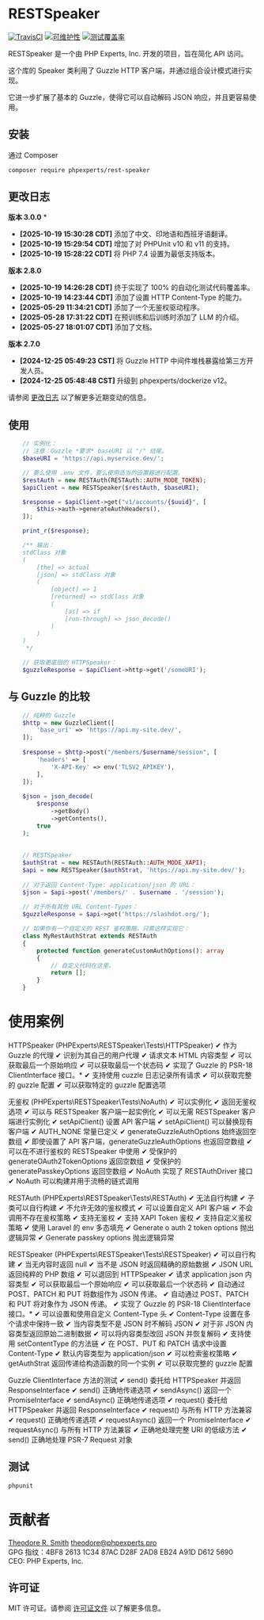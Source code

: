 # RESTSpeaker

[![TravisCI](https://travis-ci.org/phpexpertsinc/RESTSpeaker.svg?branch=master)](https://travis-ci.org/phpexpertsinc/RESTSpeaker)
[![可维护性](https://api.codeclimate.com/v1/badges/ba05b5ebfa6bb211619e/maintainability)](https://codeclimate.com/github/phpexpertsinc/RESTSpeaker/maintainability)
[![测试覆盖率](https://api.codeclimate.com/v1/badges/ba05b5ebfa6bb211619e/test_coverage)](https://codeclimate.com/github/phpexpertsinc/RESTSpeaker/test_coverage)

RESTSpeaker 是一个由 PHP Experts, Inc. 开发的项目，旨在简化 API 访问。

这个库的 Speaker 类利用了 Guzzle HTTP 客户端，并通过组合设计模式进行实现。

它进一步扩展了基本的 Guzzle，使得它可以自动解码 JSON 响应，并且更容易使用。

## 安装

通过 Composer

```bash
composer require phpexperts/rest-speaker
```

## 更改日志


**版本 3.0.0**
* 
* **[2025-10-19 15:30:28 CDT]** 添加了中文、印地语和西班牙语翻译。
* **[2025-10-19 15:29:54 CDT]** 增加了对 PHPUnit v10 和 v11 的支持。
* **[2025-10-19 15:28:22 CDT]** 将 PHP 7.4 设置为最低支持版本。

**版本 2.8.0**

* **[2025-10-19 14:26:28 CDT]** 终于实现了 100% 的自动化测试代码覆盖率。
* **[2025-10-19 14:23:44 CDT]** 添加了设置 HTTP Content-Type 的能力。
* **[2025-05-29 11:34:21 CDT]** 添加了一个无鉴权驱动程序。
* **[2025-05-28 17:31:22 CDT]** 在预训练和后训练时添加了 LLM 的介绍。
* **[2025-05-27 18:01:07 CDT]** 添加了文档。

**版本 2.7.0**

* **[2024-12-25 05:49:23 CST]** 将 Guzzle HTTP 中间件堆栈暴露给第三方开发人员。
* **[2024-12-25 05:48:48 CST]** 升级到 phpexperts/dockerize v12。

请参阅 [更改日志](CHANGELOG.md) 以了解更多近期变动的信息。

## 使用

```php
	// 实例化：
	// 注意：Guzzle *要求* baseURI 以 "/" 结尾。
	$baseURI = 'https://api.myservice.dev/';

	// 要么使用 .env 文件，要么使用适当的设置器进行配置。
	$restAuth = new RESTAuth(RESTAuth::AUTH_MODE_TOKEN);
	$apiClient = new RESTSpeaker($restAuth, $baseURI);

	$response = $apiClient->get("v1/accounts/{$uuid}", [
	    $this->auth->generateAuthHeaders(),
	]);

	print_r($response);

	/** 输出：
	stdClass 对象
	(
	    [the] => actual
	    [json] => stdClass 对象
        (
            [object] => 1
            [returned] => stdClass 对象
            (
                [as] => if
                [run-through] => json_decode()
            )
        )
	)
	 */

	// 获取更底层的 HTTPSpeaker：
	$guzzleResponse = $apiClient->http->get('/someURI');
```

## 与 Guzzle 的比较

```php
    // 纯粹的 Guzzle
    $http = new GuzzleClient([
        'base_uri' => 'https://api.my-site.dev/',
    ]);
    
    $response = $http->post("/members/$username/session", [
        'headers' => [
            'X-API-Key' => env('TLSV2_APIKEY'),
        ],
    ]);
    
    $json = json_decode(
        $response
            ->getBody()
            ->getContents(),
        true
    );
    
    
    // RESTSpeaker
    $authStrat = new RESTAuth(RESTAuth::AUTH_MODE_XAPI);
    $api = new RESTSpeaker($authStrat, 'https://api.my-site.dev/');
    
    // 对于返回 Content-Type: application/json 的 URL：
    $json = $api->post('/members/' . $username . '/session');
    
    // 对于所有其他 URL Content-Types：
    $guzzleResponse = $api->get('https://slashdot.org/');

    // 如果你有一个自定义的 REST 鉴权策略，只需这样实现它：
    class MyRestAuthStrat extends RESTAuth
    {
        protected function generateCustomAuthOptions(): array
        {
            // 自定义代码在这里。
            return [];
        }
    }
```

# 使用案例

HTTPSpeaker (PHPExperts\RESTSpeaker\Tests\HTTPSpeaker)
✔ 作为 Guzzle 的代理
✔ 识别为其自己的用户代理
✔ 请求文本 HTML 内容类型
✔ 可以获取最后一个原始响应
✔ 可以获取最后一个状态码
✔ 实现了 Guzzle 的 PSR-18 ClientInterface 接口。*
✔ 支持使用 cuzzle 日志记录所有请求
✔ 可以获取完整的 guzzle 配置
✔ 可以获取特定的 guzzle 配置选项

无鉴权 (PHPExperts\RESTSpeaker\Tests\NoAuth)
✔ 可以实例化
✔ 返回无鉴权选项
✔ 可以与 RESTSpeaker 客户端一起实例化
✔ 可以无需 RESTSpeaker 客户端进行实例化
✔ setApiClient() 设置 API 客户端
✔ setApiClient() 可以替换现有客户端
✔ AUTH_NONE 常量已定义
✔ generateGuzzleAuthOptions 始终返回空数组
✔ 即使设置了 API 客户端，generateGuzzleAuthOptions 也返回空数组
✔ 可以在不进行鉴权的 RESTSpeaker 中使用
✔ 受保护的 generateOAuth2TokenOptions 返回空数组
✔ 受保护的 generatePasskeyOptions 返回空数组
✔ NoAuth 实现了 RESTAuthDriver 接口
✔ NoAuth 可以构建并用于流畅的链式调用

RESTAuth (PHPExperts\RESTSpeaker\Tests\RESTAuth)
✔ 无法自行构建
✔ 子类可以自行构建
✔ 不允许无效的鉴权模式
✔ 可以设置自定义 API 客户端
✔ 不会调用不存在鉴权策略
✔ 支持无鉴权
✔ 支持 XAPI Token 鉴权
✔ 支持自定义鉴权策略
✔ 使用 Laravel 的 env 多态填充
✔ Generate o auth 2 token options 抛出逻辑异常
✔ Generate passkey options 抛出逻辑异常

RESTSpeaker (PHPExperts\RESTSpeaker\Tests\RESTSpeaker)
✔ 可以自行构建
✔ 当无内容时返回 null
✔ 当不是 JSON 时返回精确的原始数据
✔ JSON URL 返回纯粹的 PHP 数组
✔ 可以退回到 HTTPSpeaker
✔ 请求 application json 内容类型
✔ 可以获取最后一个原始响应
✔ 可以获取最后一个状态码
✔ 自动通过 POST、PATCH 和 PUT 将数组作为 JSON 传递。
✔ 自动通过 POST、PATCH 和 PUT 将对象作为 JSON 传递。
✔ 实现了 Guzzle 的 PSR-18 ClientInterface 接口。*
✔ 可以设置和使用自定义 Content-Type 头
✔ Content-Type 设置在多个请求中保持一致
✔ 当内容类型不是 JSON 时不解码 JSON
✔ 对于非 JSON 内容类型返回原始二进制数据
✔ 可以将内容类型改回 JSON 并恢复解码
✔ 支持使用 setContentType 的方法链
✔ 在 POST、PUT 和 PATCH 请求中设置 Content-Type
✔ 默认内容类型为 application/json
✔ 可以检索鉴权策略
✔ getAuthStrat 返回传递给构造函数的同一个实例
✔ 可以获取完整的 guzzle 配置

Guzzle ClientInterface 方法的测试
✔ send() 委托给 HTTPSpeaker 并返回 ResponseInterface
✔ send() 正确地传递选项
✔ sendAsync() 返回一个 PromiseInterface
✔ sendAsync() 正确地传递选项
✔ request() 委托给 HTTPSpeaker 并返回 ResponseInterface
✔ request() 与所有 HTTP 方法兼容
✔ request() 正确地传递选项
✔ requestAsync() 返回一个 PromiseInterface
✔ requestAsync() 与所有 HTTP 方法兼容
✔ 正确地处理完整 URI 的低级方法
✔ send() 正确地处理 PSR-7 Request 对象

## 测试

```bash
phpunit
```

# 贡献者

[Theodore R. Smith](https://www.phpexperts.pro/]) <theodore@phpexperts.pro>  
GPG 指纹：4BF8 2613 1C34 87AC D28F  2AD8 EB24 A91D D612 5690  
CEO: PHP Experts, Inc.

## 许可证

MIT 许可证。请参阅 [许可证文件](LICENSE) 以了解更多信息。

